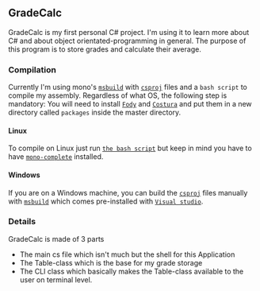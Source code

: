 ## GradeCalc

GradeCalc is my first personal C# project. I'm using it to learn more about C# and about object orientated-programming in general.
The purpose of this program is to store grades and calculate their average.

### Compilation
Currently I'm using mono's [`msbuild`](https://docs.microsoft.com/visualstudio/msbuild/msbuild-concepts?view=vs-2017) with [`csproj`](https://docs.microsoft.com/en-us/aspnet/web-forms/overview/deployment/web-deployment-in-the-enterprise/understanding-the-project-file) files and a `bash script` to compile my assembly. 
Regardless of what OS, the following step is mandatory: 
You will need to install [`Fody`](https://www.nuget.org/packages/Fody/) and [`Costura`](https://www.nuget.org/packages/Costura.Fody/) and put them in a new directory called `packages` inside the master directory.
#### Linux
To compile on Linux just run [`the bash script`](https://github.com/clragon/GradeCalc/blob/master/compile.sh) but keep in mind you have to have [`mono-complete`](https://www.mono-project.com/download/stable/) installed.
#### Windows
If you are on a Windows machine, you can build the [`csproj`](https://docs.microsoft.com/en-us/aspnet/web-forms/overview/deployment/web-deployment-in-the-enterprise/understanding-the-project-file)  files manually with [`msbuild`](https://docs.microsoft.com/visualstudio/msbuild/msbuild-concepts?view=vs-2017) which comes pre-installed with [`Visual studio`](https://visualstudio.microsoft.com/).

### Details
GradeCalc is made of 3 parts
- The main cs file which isn't much but the shell for this Application
- The Table-class which is the base for my grade storage
- The CLI class which basically makes the Table-class available to the user on terminal level.

